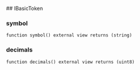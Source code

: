 ﻿﻿## IBasicToken


### symbol

```solidity
function symbol() external view returns (string)
```







### decimals

```solidity
function decimals() external view returns (uint8)
```







